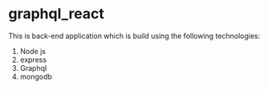# graphql_react
This is back-end application which is build using the following technologies:

1. Node js
2. express
3. Graphql
4. mongodb
